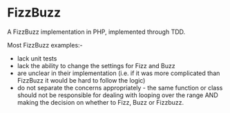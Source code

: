 # FizzBuzz

A FizzBuzz implementation in PHP, implemented through TDD.

Most FizzBuzz examples:-

 - lack unit tests
 - lack the ability to change the settings for Fizz and Buzz
 - are unclear in their implementation (i.e. if it was more complicated than FizzBuzz it would be hard to follow the logic)
 - do not separate the concerns appropriately - the same function or class should not be responsible for dealing with looping over the range AND making the decision on whether to Fizz, Buzz or Fizzbuzz.
